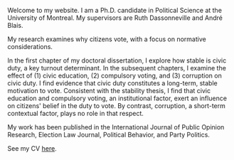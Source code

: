 <link rel="stylesheet" type="text/css" href="/css/main.css">

Welcome to my website. I am a Ph.D. candidate in Political Science at the University of Montreal. My supervisors are Ruth Dassonneville and André Blais.

My research examines why citizens vote, with a focus on normative considerations.

In the first chapter of my doctoral dissertation, I explore how stable is civic duty, a key turnout determinant. In the subsequent chapters, I examine the effect of (1) civic education, (2) compulsory voting, and (3) corruption on civic duty. I find evidence that civic duty constitutes a long-term, stable motivation to vote. Consistent with the stability thesis, I find that civic education and compulsory voting, an institutional factor, exert an influence on citizens' belief in the duty to vote. By contrast, corruption, a short-term contextual factor, plays no role in that respect.

My work has been published in the International Journal of Public Opinion Research, Election Law Journal, Political Behavior, and Party Politics.
 
See my CV [here](ferfeitosa.github.io/here.pdf).
